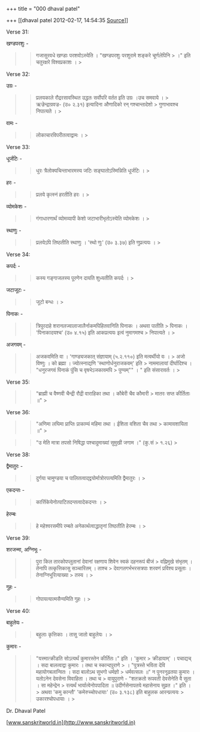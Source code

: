 +++
title = "000 dhaval patel"

+++
[[dhaval patel	2012-02-17, 14:54:35 [Source](https://groups.google.com/g/samskrita/c/nhxMh9UySZ8)]]



Verse 31:

खण्डपरशुः -

> 
> > गजासुरवधे खण्डाः परशवोऽस्येति । "खण्डपरशुः परशुरामे शङ्करे चूर्णलेपिनि > ।" इति चतुरक्षरे विश्वप्रकाशः । >
> 

  

Verse 32:

उग्रः -

> 
> > प्रलयकाले रौद्ररसावस्थित उद्धतः सर्वोपरि वर्तत इति उग्रः ।उच समवाये । > ऋज्रेन्द्राग्रवज्र- (उ० २.३१) इत्यादिना औणादिको रन्‌ गश्चान्तादेशो > गुणाभावश्च निपात्यते । >
> 

वामः -

> 
> > लोकाचारविपरीतत्वाद्वामः । >
> 

  

Verse 33:

धूर्जटिः -

> 
> > धुरः त्रैलोक्यचिन्ताभारमस्य जटिः सङ्घातोऽस्मिन्निति धूर्जटिः । >
> 

हरः -

> 
> > प्रलये कृत्स्नं हरतीति हरः । >
> 

व्योमकेशः -

> 
> > गंगाधारणार्थं व्योमव्यापी केशो जटाभारीभृतोऽस्येति व्योमकेशः । >
> 

स्थाणुः -

> 
> > प्रलयेऽपि तिष्ठतीति स्थाणुः । 'स्थो णुः' (उ० ३.३७) इति णुप्रत्ययः । >
> 

  

Verse 34:

कपर्दः -

> 
> > कस्य गङ्गाजलस्य पूरणेन दायति शुध्यतीति कपर्दः । >
> 

जटाजूटः -

> 
> > जूटो बन्धः । >
> 

पिनाकः -

> 
> > त्रिपुरदाहे शरानलज्वालाजालैर्नाकमपिहितवानिति पिनाकः । अथवा पातीति > पिनाकः । 'पिनाकादयश्च' (उ० ४.१५) इति आकप्रत्ययः इत्वं नुमागमश्च > निपात्यते । >
> 

अजगवम्‌ -

> 
> > अजकवमिति वा । 'गाण्ड्यजकात्‌ संज्ञायाम्‌ (५.२.११०) इति मत्वर्थीयो वः । > अजो विष्णुः । को ब्रह्मा । ज्योत्स्नाद्यणि 'स्थाणोर्धनुराजकवम्‌' इति > नाममालायां दीर्घादिश्च । "धनुरजगवं पिनाकं पुंसि च वृषभेऽजकावमपि > पुण्यम्‌"" । " इति संसारावर्तः । >
> 

  

Verse 35:

> 
> > "ब्राह्मी च वैष्णवी चैन्द्री रौद्री वाराहिका तथा । कौबेरी चैव कौमारी > मातरः सप्त कीर्तिताः ॥" >
> 

  

Verse 36:

> 
> > "अणिमा लघिमा प्राप्तिः प्राकाम्यं महिमा तथा । ईशिता वशिता चैव तथा > कामावशायिता ॥" >
> 

> 
> > "उ मेति मात्रा तपसो निषिद्धा पश्चादुमाख्यां सुमुखी जगाम ।" (कु.सं > १.२६) >
> 

  

Verse 38:

द्वैमातुरः -

> 
> > दुर्गया चामुण्डया च पालितत्वाद्द्वयोर्मात्रोरपत्यमिति द्वैमातुरः । >
> 

एकदन्तः -

> 
> > कार्त्तिकेयेनोत्पाटितदन्तत्वादेकदन्तः । >
> 

हेरम्बः

> 
> > हे महेश्वरसमीपे रम्बते अनेकार्थत्वाद्धातृनां तिष्ठतीति हेरम्बः । >
> 

  

Verse 39:

शरजन्मा, अग्निभूः -

> 
> > पुरा किल तारकोपप्लुतानां देवानां रक्षणाय शिवेन स्वकं दहनरूपं बीजं > वह्निमुखे संभृतम्‌ ।तेनापि तत्कृत्तिकासु सञ्चारितम्‌ । ताश्च > देवागतगर्भभरसत्रपाः शरवणं प्रविश्य प्रसूताः । तेनाग्निभूरित्याख्या > तस्य । >
> 

गुहः -

> 
> > गोपायत्यात्मसैन्यमिति गुहः । >
> 

  

Verse 40:

बाहुलेयः -

> 
> > बहुलाः कृत्तिकाः । तासु जातो बाहुलेयः । >
> 

कुमारः -

> 
> > "यस्मात्क्रीडति सोऽत्यर्थं कुमारस्तेन कीर्तितः।" इति । 'कुमार > क्रीडायाम्‌' । पचाद्यच्‌ । सदा बालत्वाद्वा कुमारः । तथा च स्कान्दपुराणे > । "पुत्रस्ते भविता देवि महायोगबलान्वितः । सदा बालोऽथ सुभगो धर्मज्ञो > धर्मवत्सलः ॥" न पुनरनूढतया कुमारः । यतोऽनेन देवसेना विवाहिता । तथा च > वायुपुराणे - "शतक्रतो रूपवती देवसेनेति वै सुता । सा महेन्द्रेन > रत्यर्थं भार्यात्वेनोपपादिता ॥ उदीर्णसेनापतये महासेनाय सुव्रत ।" इति । > अथवा 'कमु कान्तौ' 'कमेरुच्चोपधायाः' (उ० ३.१३८) इति बाहुलक आरन्प्रत्ययः > उकारश्चोपधायाः । >
> 

  

Dr. Dhaval Patel

[www.sanskritworld.in](http://www.sanskritworld.in)

  

  

  

